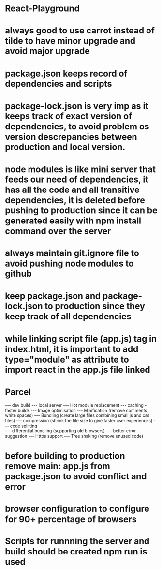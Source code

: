 # React-Playground



# always good to use carrot instead of tilde to have minor upgrade and avoid major upgrade
<!-- "devDependencies": {
    "parcel": "^2.10.3"
  } --> 


# package.json keeps record of dependencies and scripts

# package-lock.json is very imp as it keeps track of exact version of dependencies, to avoid problem os version descrepancies between production and local version.


# node modules is like mini server that feeds our need of dependencies, it has all the code and all transitive dependencies, it is deleted before pushing to production since it can be generated easily with npm install command over the server

# always maintain git.ignore file to avoid pushing node modules to github


# keep package.json and package-lock.json to production since they keep track of all dependencies



# while linking script file (app.js) tag in index.html, it is important to add type="module" as attribute to import react in the app.js file linked


# Parcel
 --- dev build
 --- local server
 --- Hot module replacement
 --- caching - faster builds
 --- Image optimisation
 --- Minification (remove comments, white spaces)
 --- Bundling (create large files combining small js and css files)
 --- compression (shrink the file size to give faster user experiences)
 --- code splitting\
 --- differential bundling (supporting old browsers)
 --- better error suggestion
 --- Https support
 --- Tree shaking (remove unused code)



# before building to production remove main: app.js from package.json to avoid conflict and error


# browser configuration to configure for 90+ percentage of browsers

<!-- "browserslist": [
    "last 10 versions"
  ] -->

# Scripts for runnning the server and build should be created npm run <script-name> is used


